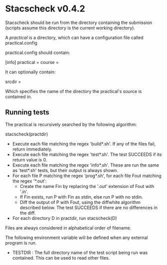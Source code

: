 Stacscheck v0.4.2
================

Stacscheck should be run from the directory containing the submission (scripts assume this directory is the current working directory).


A _practical_ is a directory, which can have a configuration file called practical.config

practical.config should contain:

[info]
practical = <practical name>
course = <course name>

It can optionally contain:

srcdir = <name of directory>

Which specifies the name of the directory the practical's source is contained in.


Running tests
-------------

The practical is recursively searched by the following algorithm:


stacscheck(practdir)

* Execute each file matching the regex 'build*.sh'. If any of the files fail, return immediately.
* Execute each file matching the regex 'test*.sh'. The test SUCCEEDS if its return value is 0.
* Execute each file matching the regex 'info*.sh'. These are run the same as 'test*.sh' tests, but their output is always shown.
* For each file P matching the regex 'prog*.sh', for each file Fout matching the regex '*.out':
  * Create the name Fin by replacing the '.out' extension of Fout with '.in'.
  * If Fin exists, run P with Fin as stdin, else run P with no stdin.
  * Diff the output of P with Fout, using the diffwhite algorithm described below. The test SUCCEEDS if there are no differences in the diff.
* For each directory D in practdir, run stacscheck(D)

Files are always considered in alphabetical order of filename.

The following environment variable will be defined when any external program is run.

* TESTDIR : The full directory name of the test script being run was contained. This can be used to read other files.

